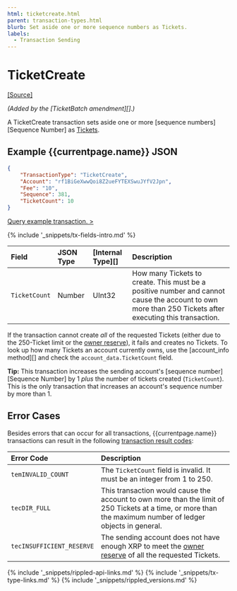 ```yaml
---
html: ticketcreate.html
parent: transaction-types.html
blurb: Set aside one or more sequence numbers as Tickets.
labels:
  - Transaction Sending
---
```

# TicketCreate

[[Source]](https://github.com/ripple/rippled/blob/develop/src/ripple/app/tx/impl/CreateTicket.cpp "Source")

_(Added by the [TicketBatch amendment][].)_

A TicketCreate transaction sets aside one or more [sequence numbers][Sequence Number] as [Tickets](tickets.html).

## Example {{currentpage.name}} JSON

```json
{
    "TransactionType": "TicketCreate",
    "Account": "rf1BiGeXwwQoi8Z2ueFYTEXSwuJYfV2Jpn",
    "Fee": "10",
    "Sequence": 381,
    "TicketCount": 10
}
```

[Query example transaction. >](websocket-api-tool.html?server=wss%3A%2F%2Fs1.ripple.com%2F&req=%7B%22id%22%3A%22example_TicketCreate%22%2C%22command%22%3A%22tx%22%2C%22transaction%22%3A%22738AEF36B48CA4A2D85C2B74910DC34DDBBCA4C83643F2DB84A58785ED5AD3E3%22%2C%22binary%22%3Afalse%7D)

{% include '_snippets/tx-fields-intro.md' %}
<!--{# fix md highlighting_ #}-->

| Field            | JSON Type        | [Internal Type][] | Description        |
|:-----------------|:-----------------|:------------------|:-------------------|
| `TicketCount`    | Number           | UInt32            | How many Tickets to create. This must be a positive number and cannot cause the account to own more than 250 Tickets after executing this transaction. |

If the transaction cannot create _all_ of the requested Tickets (either due to the 250-Ticket limit or the [owner reserve](reserves.html)), it fails and creates no Tickets. To look up how many Tickets an account currently owns, use the [account_info method][] and check the `account_data.TicketCount` field.

**Tip:** This transaction increases the sending account's [sequence number][Sequence Number] by 1 _plus_ the number of tickets created (`TicketCount`). This is the only transaction that increases an account's sequence number by more than 1.

## Error Cases

Besides errors that can occur for all transactions, {{currentpage.name}} transactions can result in the following [transaction result codes](transaction-results.html):

| Error Code                | Description                                      |
|:--------------------------|:-------------------------------------------------|
| `temINVALID_COUNT`        | The `TicketCount` field is invalid. It must be an integer from 1 to 250. |
| `tecDIR_FULL`             | This transaction would cause the account to own more than the limit of 250 Tickets at a time, or more than the maximum number of ledger objects in general. |
| `tecINSUFFICIENT_RESERVE` | The sending account does not have enough XRP to meet the [owner reserve](reserves.html) of all the requested Tickets. |

<!--{# common link defs #}-->
{% include '_snippets/rippled-api-links.md' %}
{% include '_snippets/tx-type-links.md' %}
{% include '_snippets/rippled_versions.md' %}
